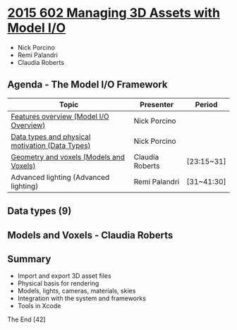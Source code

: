
# [2015 602 Managing 3D Assets with Model I/O](https://developer.apple.com/videos/play/wwdc2015/602/)

* Nick Porcino
* Remi Palandri
* Claudia Roberts


## Agenda - The Model I/O Framework

Topic|Presenter|Period
--|--|--
[Features overview (Model I/O Overview)](2015-602-1-modelio-overview.md)|Nick Porcino
[Data types and physical motivation (Data Types)](2015-602-2-data-types.md)|Nick Porcino
[Geometry and voxels (Models and Voxels)](2015-602-3-models-and-voxels.md) | Claudia Roberts|[23:15~31]
Advanced lighting (Advanced lighting)|Remi Palandri|[31~41:30]

## Data types (9)

## Models and Voxels -  Claudia Roberts

## Summary

* Import and export 3D asset files
* Physical basis for rendering
* Models, lights, cameras, materials, skies
* Integration with the system and frameworks
* Tools in Xcode

The End [42]
